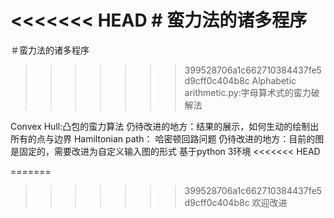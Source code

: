 <<<<<<< HEAD
﻿# 蛮力法的诸多程序
=======
﻿＃蛮力法的诸多程序
 
>>>>>>> 399528706a1c662710384437fe5d9cff0c404b8c
Alphabetic arithmetic.py:字母算术式的蛮力破解法

Convex Hull:凸包的蛮力算法
仍待改进的地方：结果的展示，如何生动的绘制出所有的点与边界
 Hamiltonian path： 哈密顿回路问题
仍待改进的地方：目前的图是固定的，需要改进为自定义输入图的形式
 基于python 3环境
<<<<<<< HEAD

=======
 
>>>>>>> 399528706a1c662710384437fe5d9cff0c404b8c
 欢迎改进
